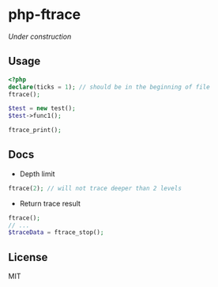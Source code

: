 php-ftrace
============

_Under construction_

Usage
-----

```php
<?php
declare(ticks = 1); // should be in the beginning of file
ftrace();

$test = new test();
$test->func1();

ftrace_print();
```

Docs
----

* Depth limit

```php
ftrace(2); // will not trace deeper than 2 levels
```

* Return trace result

```php
ftrace();
// ...
$traceData = ftrace_stop();
```

License
-------
MIT